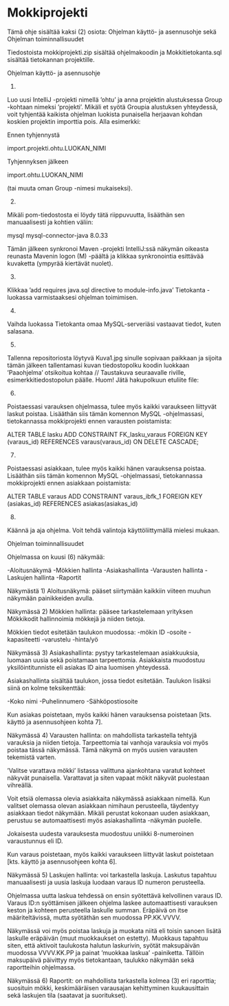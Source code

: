 # Mokkiprojekti

Tämä ohje sisältää kaksi (2) osiota: 
Ohjelman käyttö- ja asennusohje sekä Ohjelman toiminnallisuudet


Tiedostoista mokkiprojekti.zip sisältää ohjelmakoodin ja Mokkitietokanta.sql sisältää tietokannan projektille.



Ohjelman käyttö- ja asennusohje

1)
Luo uusi IntelliJ -projekti nimellä ’ohtu’ ja anna projektin alustuksessa Group -kohtaan nimeksi ’projekti’. Mikäli et syötä Groupia alustuksen yhteydessä, voit tyhjentää kaikista ohjelman luokista punaisella herjaavan kohdan koskien projektin importtia pois. Alla esimerkki:

Ennen tyhjennystä 

import.projekti.ohtu.LUOKAN_NIMI

Tyhjennyksen jälkeen

import.ohtu.LUOKAN_NIMI

(tai muuta oman Group -nimesi mukaiseksi).


2)
Mikäli pom-tiedostosta ei löydy tätä riippuvuutta, lisääthän sen manuaalisesti <dependencies> ja </dependencies> kohtien väliin:

<dependency>
    <groupId>mysql</groupId>
    <artifactId>mysql-connector-java</artifactId>
    <version>8.0.33</version>
</dependency>

Tämän jälkeen synkronoi Maven -projekti IntelliJ:ssä näkymän oikeasta reunasta Mavenin logon (M) -päältä ja klikkaa synkronointia esittävää kuvaketta (ympyrää kiertävät nuolet).


3)
Klikkaa ’add requires java.sql directive to module-info.java’ Tietokanta -luokassa varmistaaksesi ohjelman toimimisen.


4)
Vaihda luokassa Tietokanta omaa MySQL-serveriäsi vastaavat tiedot, kuten salasana.


5)
Tallenna repositoriosta löytyvä Kuva1.jpg sinulle sopivaan paikkaan ja sijoita tämän jälkeen tallentamasi kuvan tiedostopolku koodin luokkaan ’Paaohjelma’ otsikoitua kohtaa // Taustakuva seuraavalle riville, esimerkkitiedostopolun päälle. Huom! Jätä hakupolkuun etuliite file:


6)
Poistaessasi varauksen ohjelmassa, tulee myös kaikki varaukseen liittyvät laskut poistaa. Lisääthän siis tämän komennon MySQL -ohjelmassasi, tietokannassa mokkiprojekti ennen varausten poistamista:

ALTER TABLE lasku ADD CONSTRAINT FK_lasku_varaus FOREIGN KEY (varaus_id)
REFERENCES varaus(varaus_id) ON DELETE CASCADE;


7)
Poistaessasi asiakkaan, tulee myös kaikki hänen varauksensa poistaa. Lisääthän siis tämän komennon MySQL -ohjelmassasi, tietokannassa mokkiprojekti ennen asiakkaan poistamista:

ALTER TABLE varaus
ADD CONSTRAINT varaus_ibfk_1 FOREIGN KEY (asiakas_id)
REFERENCES asiakas(asiakas_id)


8)
Käännä ja aja ohjelma. Voit tehdä valintoja käyttöliittymällä mielesi mukaan. 




Ohjelman toiminnallisuudet

Ohjelmassa on kuusi (6) näkymää:

-Aloitusnäkymä
-Mökkien hallinta
-Asiakashallinta
-Varausten hallinta
-Laskujen hallinta
-Raportit


Näkymästä 1)
Aloitusnäkymä: pääset siirtymään kaikkiin viiteen muuhun näkymään painikkeiden avulla. 


Näkymässä 2)
Mökkien hallinta: pääsee tarkastelemaan yrityksen Mökkikodit hallinnoimia mökkejä ja niiden tietoja. 

Mökkien tiedot esitetään taulukon muodossa:
-mökin ID 
-osoite
-kapasiteetti
-varustelu
-hinta/yö


Näkymässä 3)
Asiakashallinta: pystyy tarkastelemaan asiakkuuksia, luomaan uusia sekä poistamaan tarpeettomia. Asiakkaista muodostuu yksilöintitunniste eli asiakas ID aina luomisen yhteydessä. 

Asiakashallinta sisältää taulukon, jossa tiedot esitetään. Taulukon lisäksi siinä on kolme teksikenttää:

-Koko nimi
-Puhelinnumero
-Sähköpostiosoite

Kun asiakas poistetaan, myös kaikki hänen varauksensa poistetaan [kts. käyttö ja asennusohjeen kohta 7].


Näkymässä 4)
Varausten hallinta: on mahdollista tarkastella tehtyjä varauksia ja niiden tietoja. Tarpeettomia tai vanhoja varauksia voi myös poistaa tässä näkymässä. Tämä näkymä on myös uusien varausten tekemistä varten. 

’Valitse varattava mökki’ listassa valittuna ajankohtana varatut kohteet näkyvät punaisella. Varattavat ja siten vapaat mökit näkyvät puolestaan vihreällä.

Voit etsiä olemassa olevia asiakkaita näkymässä asiakkaan nimellä. Kun valitset olemassa olevan asiakkaan nimihaun perusteella, täydentyy asiakkaan tiedot näkymään. Mikäli perustat kokonaan uuden asiakkaan, perustuu se automaattisesti myös asiakashallinta -näkymän puolelle.

Jokaisesta uudesta varauksesta muodostuu uniikki 8-numeroinen varaustunnus eli ID.

Kun varaus poistetaan, myös kaikki varaukseen liittyvät laskut poistetaan [kts. käyttö ja asennusohjeen kohta 6].



Näkymässä 5)
Laskujen hallinta: voi tarkastella laskuja. Laskutus tapahtuu manuaalisesti ja uusia laskuja luodaan varaus ID numeron perusteella.

Ohjelmassa uutta laskua tehdessä on ensin syötettävä kelvollinen varaus ID. Varaus ID:n syöttämisen jälkeen ohjelma laskee automaattisesti varauksen keston ja kohteen perusteella laskulle summan. Eräpäivä on itse määriteltävissä, mutta syötäthän sen muodossa PP.KK.VVVV.

Näkymässä voi myös poistaa laskuja ja muokata niitä eli toisin sanoen lisätä laskulle eräpäivän (muut muokkaukset on estetty). Muokkaus tapahtuu siten, että aktivoit taulukosta halutun laskurivin, syötät maksupäivän muodossa VVVV.KK.PP ja painat ’muokkaa laskua’ -painiketta. Tällöin maksupäivä päivittyy myös tietokantaan, taulukko näkymään sekä raportteihin ohjelmassa.


Näkymässä 6)
Raportit: on mahdollista tarkastella kolmea (3) eri raporttia; suosituin mökki, keskimääräisen varausajan kehittyminen kuukausittain sekä laskujen tila (saatavat ja suoritukset). 
